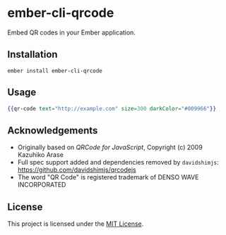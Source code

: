 # ember-cli-qrcode

Embed QR codes in your Ember application.

## Installation

```
ember install ember-cli-qrcode
```

## Usage

```handlebars
{{qr-code text="http://example.com" size=300 darkColor="#009966"}}
```

## Acknowledgements

- Originally based on _QRCode for JavaScript_, Copyright (c) 2009 Kazuhiko Arase
- Full spec support added and dependencies removed by `davidshimjs`: https://github.com/davidshimjs/qrcodejs
- The word "QR Code" is registered trademark of DENSO WAVE INCORPORATED

## License

This project is licensed under the [MIT License](LICENSE.md).
